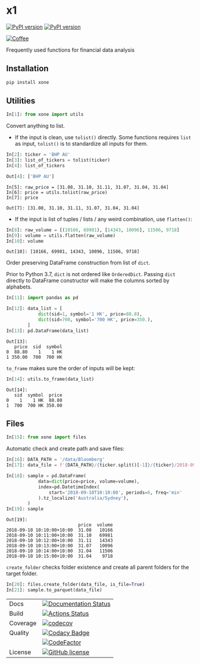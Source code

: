 # x1

[![PyPI version](https://img.shields.io/pypi/v/xone.svg)](https://badge.fury.io/py/xone)
[![PyPI version](https://img.shields.io/pypi/pyversions/xone.svg)](https://badge.fury.io/py/xone)

[![Coffee](https://www.buymeacoffee.com/assets/img/custom_images/purple_img.png)](https://www.buymeacoffee.com/Lntx29Oof)

Frequently used functions for financial data analysis

## Installation

```cmd
pip install xone
```

## Utilities

```python
In[1]: from xone import utils
```

Convert anything to list.

- If the input is clean, use `tolist()` directly.
  Some functions requires `list` as input, `tolist()` is to standardize all inputs for them.

```python
In[2]: ticker = 'BHP AU'
In[3]: list_of_tickers = tolist(ticker)
In[4]: list_of_tickers
```

```python
Out[4]: ['BHP AU']
```

```pydocstring
In[5]: raw_price = [31.08, 31.10, 31.11, 31.07, 31.04, 31.04]
In[6]: price = utils.tolist(raw_price)
In[7]: price
```

```pydocstring
Out[7]: [31.08, 31.10, 31.11, 31.07, 31.04, 31.04]
```

- If the input is list of tuples / lists / any weird combination, use `flatten()`:

```python
In[8]: raw_volume = [(10166, 69981), [14343, 10096], 11506, 9718]
In[9]: volume = utils.flatten(raw_volume)
In[10]: volume
```

```pydocstring
Out[10]: [10166, 69981, 14343, 10096, 11506, 9718]
```

Order preserving DataFrame construction from list of `dict`.

Prior to Python 3.7, `dict` is not ordered like `OrderedDict`. 
Passing `dict` directly to DataFrame constructor will make the columns sorted by alphabets.

```python
In[11]: import pandas as pd

In[12]: data_list = [
            dict(sid=1, symbol='1 HK', price=88.8),
            dict(sid=700, symbol='700 HK', price=350.),
        ]
In[13]: pd.DataFrame(data_list)
```

```pydocstring
Out[13]:
   price  sid  symbol
0  88.80    1    1 HK
1 350.00  700  700 HK
```

`to_frame` makes sure the order of inputs will be kept:

```python
In[14]: utils.to_frame(data_list)
```

```pydocstring
Out[14]:
   sid  symbol  price
0    1    1 HK  88.80
1  700  700 HK 350.00
```

## Files

```python
In[15]: from xone import files
```

Automatic check and create path and save files:

```python
In[16]: DATA_PATH = '/data/Bloomberg'
In[17]: data_file = f'{DATA_PATH}/{ticker.split()[-1]}/{ticker}/2018-09-10.parq'

In[18]: sample = pd.DataFrame(
            data=dict(price=price, volume=volume),
            index=pd.DatetimeIndex(
                start='2018-09-10T10:10:00', periods=6, freq='min'
            ).tz_localize('Australia/Sydney'),
        )
In[19]: sample
```

```pydocstring
Out[19]: 
                           price  volume
2018-09-10 10:10:00+10:00  31.08   10166
2018-09-10 10:11:00+10:00  31.10   69981
2018-09-10 10:12:00+10:00  31.11   14343
2018-09-10 10:13:00+10:00  31.07   10096
2018-09-10 10:14:00+10:00  31.04   11506
2018-09-10 10:15:00+10:00  31.04    9718
```

`create_folder` checks folder existence and create all parent folders for the target folder.

```python
In[20]: files.create_folder(data_file, is_file=True)
In[21]: sample.to_parquet(data_file)
```

|                |                                                                                                                                                 |
| -------------- | ----------------------------------------------------------------------------------------------------------------------------------------------- |
| Docs           | [![Documentation Status](https://readthedocs.org/projects/xone/badge/?version=latest)](https://xone.readthedocs.io/en/latest)                   |
| Build          | [![Actions Status](https://github.com/alpha-xone/xone/workflows/Auto%20CI/badge.svg)](https://github.com/alpha-xone/xone/actions)               |
| Coverage       | [![codecov](https://codecov.io/gh/alpha-xone/xone/branch/master/graph/badge.svg)](https://codecov.io/gh/alpha-xone/xone)                        |
| Quality        | [![Codacy Badge](https://api.codacy.com/project/badge/Grade/eb3d11949a1343d9aa4806a31f3fcc41)](https://www.codacy.com/app/alpha-xone/xone)      |
|                | [![CodeFactor](https://www.codefactor.io/repository/github/alpha-xone/xone/badge)](https://www.codefactor.io/repository/github/alpha-xone/xone) |
| License        | [![GitHub license](https://img.shields.io/github/license/alpha-xone/xone.svg)](https://github.com/alpha-xone/xone/blob/master/LICENSE)          |

